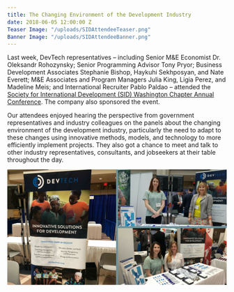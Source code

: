 ```yaml
---
title: The Changing Environment of the Development Industry
date: 2018-06-05 12:00:00 Z
Teaser Image: "/uploads/SIDAttendeeTeaser.png"
Banner Image: "/uploads/SIDAttendeeBanner.png"
---
```


Last week, DevTech representatives – including Senior M&E Economist Dr. Oleksandr Rohozynsky; Senior Programming Advisor Tony Pryor; Business Development Associates Stephanie Bishop, Haykuhi Sekhposyan, and Nate Everett; M&E Associates and Program Managers Julia King, Ligia Perez, and Madeline Meis; and International Recruiter Pablo Paldao – attended the [Society for International Development (SID) Washington Chapter Annual Conference](https://sidw.org/2018-annual-conference). The company also sponsored the event.  

Our attendees enjoyed hearing the perspective from government representatives and industry colleagues on the panels about the changing environment of the development industry, particularly the need to adapt to these changes using innovative methods, models, and technology to more efficiently implement projects. They also got a chance to meet and talk to other industry representatives, consultants, and jobseekers at their table throughout the day.

![SIDPhotos.png](/uploads/SIDPhotos.png)